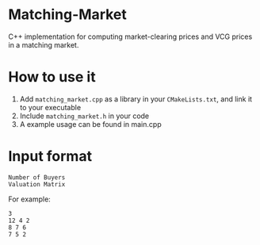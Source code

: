 # Matching-Market
C++ implementation for computing market-clearing prices and VCG prices in a matching market.
# How to use it
1. Add ```matching_market.cpp``` as a library in your ```CMakeLists.txt```, and link it to your executable
1. Include ```matching_market.h``` in your code
1. A example usage can be found in main.cpp
# Input format
    Number of Buyers
    Valuation Matrix
For example:

    3
    12 4 2
    8 7 6
    7 5 2